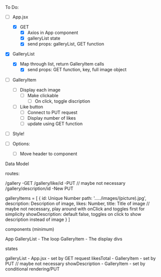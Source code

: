 To Do:

- [ ] App.jsx
    - [x] GET
        - [x] Axios in App component
        - [x] galleryList state
        - [x] send props: galleryList, GET function

- [x] GalleryList
    - [x] Map through list, return GalleryItem calls
        - [x] send props: GET function, key, full image object

- [ ] GalleryItem
    - [ ] Display each image
        - [ ] Make clickable
            - [ ] On click, toggle discription
    - [ ] Like button
        - [ ] Connect to PUT request
        - [ ] Display number of likes
        - [ ] update using GET function

- [ ] Style!

- [ ] Options:
    - [ ] Move header to component






Data Model

routes:

/gallery -GET
/gallery/like/id -PUT
// maybe not necessary 
/gallery/description/id -New PUT

galleryItems = [
        { 
            id: Unique Number
            path: '...../images/(picture).jpg', 
            description: Description of image, 
            likes: Number, 
            title: Title of image
            // maybe not necessary, play around with onClick and toggles first for simplicity
            showDescription: default false, toggles on click to show description instead of image
        }
]

components (minimum)

App
GalleryList - The loop
GalleryItem - The display divs

states

galleryList - App.jsx - set by GET request
likesTotal - GalleryItem - set by PUT
// maybe not necessary
showDescription - GalleryItem - set by conditional rendering/PUT


